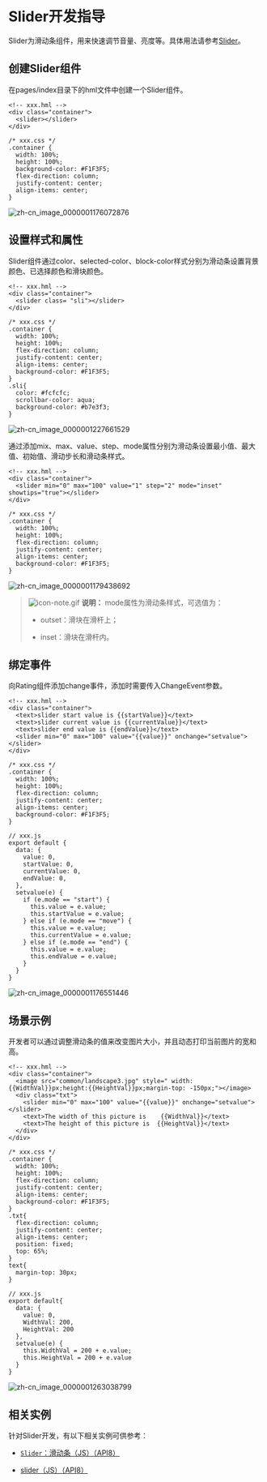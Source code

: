 # Slider开发指导


Slider为滑动条组件，用来快速调节音量、亮度等。具体用法请参考[Slider](../reference/arkui-js/js-components-basic-slider.md)。


## 创建Slider组件

在pages/index目录下的hml文件中创建一个Slider组件。



```
<!-- xxx.hml -->
<div class="container">
  <slider></slider>
</div>
```

```
/* xxx.css */
.container {
  width: 100%;
  height: 100%;
  background-color: #F1F3F5;
  flex-direction: column;
  justify-content: center;
  align-items: center;
}
```


![zh-cn_image_0000001176072876](figures/zh-cn_image_0000001176072876.gif)


## 设置样式和属性

Slider组件通过color、selected-color、block-color样式分别为滑动条设置背景颜色、已选择颜色和滑块颜色。


```
<!-- xxx.hml -->
<div class="container">
  <slider class= "sli"></slider>
</div>
```


```
/* xxx.css */
.container {
  width: 100%;
  height: 100%;
  flex-direction: column;
  justify-content: center;
  align-items: center;
  background-color: #F1F3F5;
}
.sli{
  color: #fcfcfc;
  scrollbar-color: aqua;
  background-color: #b7e3f3;
}
```

![zh-cn_image_0000001227661529](figures/zh-cn_image_0000001227661529.gif)

通过添加mix、max、value、step、mode属性分别为滑动条设置最小值、最大值、初始值、滑动步长和滑动条样式。


```
<!-- xxx.hml -->
<div class="container">
  <slider min="0" max="100" value="1" step="2" mode="inset" showtips="true"></slider>
</div>
```


```
/* xxx.css */
.container {
  width: 100%;
  height: 100%;
  flex-direction: column;
  justify-content: center;
  align-items: center;
  background-color: #F1F3F5;
}
```

![zh-cn_image_0000001179438692](figures/zh-cn_image_0000001179438692.gif)

> ![icon-note.gif](public_sys-resources/icon-note.gif) **说明：**
> mode属性为滑动条样式，可选值为：
>
> - outset：滑块在滑杆上；
>
> - inset：滑块在滑杆内。


## 绑定事件

向Rating组件添加change事件，添加时需要传入ChangeEvent参数。


```
<!-- xxx.hml -->
<div class="container">
  <text>slider start value is {{startValue}}</text>
  <text>slider current value is {{currentValue}}</text>
  <text>slider end value is {{endValue}}</text>
  <slider min="0" max="100" value="{{value}}" onchange="setvalue"></slider>
</div>
```


```
/* xxx.css */
.container {
  width: 100%;
  height: 100%; 
  flex-direction: column;
  justify-content: center;
  align-items: center;
  background-color: #F1F3F5;
}
```


```
// xxx.js
export default {
  data: {
    value: 0,
    startValue: 0,
    currentValue: 0,
    endValue: 0,
  },
  setvalue(e) {
    if (e.mode == "start") {
      this.value = e.value;
      this.startValue = e.value;
    } else if (e.mode == "move") {
      this.value = e.value;
      this.currentValue = e.value;
    } else if (e.mode == "end") {
      this.value = e.value;
      this.endValue = e.value;
    }
  }
}
```

![zh-cn_image_0000001176551446](figures/zh-cn_image_0000001176551446.gif)


## 场景示例

开发者可以通过调整滑动条的值来改变图片大小，并且动态打印当前图片的宽和高。


```
<!-- xxx.hml -->
<div class="container">
  <image src="common/landscape3.jpg" style=" width: {{WidthVal}}px;height:{{HeightVal}}px;margin-top: -150px;"></image>
  <div class="txt">
    <slider min="0" max="100" value="{{value}}" onchange="setvalue"></slider>
    <text>The width of this picture is    {{WidthVal}}</text>
    <text>The height of this picture is  {{HeightVal}}</text>
  </div>
</div>
```


```
/* xxx.css */
.container {
  width: 100%;
  height: 100%;
  flex-direction: column;
  justify-content: center;
  align-items: center;
  background-color: #F1F3F5;
}
.txt{
  flex-direction: column;
  justify-content: center;
  align-items: center;
  position: fixed;
  top: 65%;
}
text{
  margin-top: 30px;
}
```


```
// xxx.js
export default{
  data: {
    value: 0,
    WidthVal: 200,
    HeightVal: 200
  },
  setvalue(e) {
    this.WidthVal = 200 + e.value;
    this.HeightVal = 200 + e.value
  }
}
```

![zh-cn_image_0000001263038799](figures/zh-cn_image_0000001263038799.gif)


## 相关实例

针对Slider开发，有以下相关实例可供参考：

- [`Slider`：滑动条（JS）（API8）](https://gitee.com/openharmony/app_samples/tree/master/UI/Slider)

- [slider（JS）（API8）](https://gitee.com/openharmony/codelabs/tree/master/JSUI/SliderApplication)